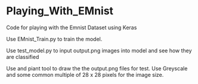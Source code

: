 # Playing_With_EMnist
Code for playing with the Emnist Dataset using Keras

Use EMnist_Train.py to train the model. 

Use test_model.py to input output.png images into model and see how they are classified

Use and piant tool to draw the the output.png files for test. Use Greyscale and some common multiple of 28 x 28 pixels 
for the image size.
